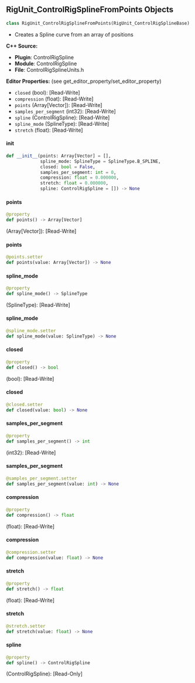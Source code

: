 ## RigUnit_ControlRigSplineFromPoints Objects

```python
class RigUnit_ControlRigSplineFromPoints(RigUnit_ControlRigSplineBase)
```

* Creates a Spline curve from an array of positions

**C++ Source:**

- **Plugin**: ControlRigSpline
- **Module**: ControlRigSpline
- **File**: ControlRigSplineUnits.h

**Editor Properties:** (see get_editor_property/set_editor_property)

- ``closed`` (bool):  [Read-Write]
- ``compression`` (float):  [Read-Write]
- ``points`` (Array[Vector]):  [Read-Write]
- ``samples_per_segment`` (int32):  [Read-Write]
- ``spline`` (ControlRigSpline):  [Read-Write]
- ``spline_mode`` (SplineType):  [Read-Write]
- ``stretch`` (float):  [Read-Write]

<a id="unreal.RigUnit_ControlRigSplineFromPoints.__init__"></a>

#### __init__

```python
def __init__(points: Array[Vector] = [],
             spline_mode: SplineType = SplineType.B_SPLINE,
             closed: bool = False,
             samples_per_segment: int = 0,
             compression: float = 0.000000,
             stretch: float = 0.000000,
             spline: ControlRigSpline = []) -> None
```

<a id="unreal.RigUnit_ControlRigSplineFromPoints.points"></a>

#### points

```python
@property
def points() -> Array[Vector]
```

(Array[Vector]):  [Read-Write]

<a id="unreal.RigUnit_ControlRigSplineFromPoints.points"></a>

#### points

```python
@points.setter
def points(value: Array[Vector]) -> None
```

<a id="unreal.RigUnit_ControlRigSplineFromPoints.spline_mode"></a>

#### spline_mode

```python
@property
def spline_mode() -> SplineType
```

(SplineType):  [Read-Write]

<a id="unreal.RigUnit_ControlRigSplineFromPoints.spline_mode"></a>

#### spline_mode

```python
@spline_mode.setter
def spline_mode(value: SplineType) -> None
```

<a id="unreal.RigUnit_ControlRigSplineFromPoints.closed"></a>

#### closed

```python
@property
def closed() -> bool
```

(bool):  [Read-Write]

<a id="unreal.RigUnit_ControlRigSplineFromPoints.closed"></a>

#### closed

```python
@closed.setter
def closed(value: bool) -> None
```

<a id="unreal.RigUnit_ControlRigSplineFromPoints.samples_per_segment"></a>

#### samples_per_segment

```python
@property
def samples_per_segment() -> int
```

(int32):  [Read-Write]

<a id="unreal.RigUnit_ControlRigSplineFromPoints.samples_per_segment"></a>

#### samples_per_segment

```python
@samples_per_segment.setter
def samples_per_segment(value: int) -> None
```

<a id="unreal.RigUnit_ControlRigSplineFromPoints.compression"></a>

#### compression

```python
@property
def compression() -> float
```

(float):  [Read-Write]

<a id="unreal.RigUnit_ControlRigSplineFromPoints.compression"></a>

#### compression

```python
@compression.setter
def compression(value: float) -> None
```

<a id="unreal.RigUnit_ControlRigSplineFromPoints.stretch"></a>

#### stretch

```python
@property
def stretch() -> float
```

(float):  [Read-Write]

<a id="unreal.RigUnit_ControlRigSplineFromPoints.stretch"></a>

#### stretch

```python
@stretch.setter
def stretch(value: float) -> None
```

<a id="unreal.RigUnit_ControlRigSplineFromPoints.spline"></a>

#### spline

```python
@property
def spline() -> ControlRigSpline
```

(ControlRigSpline):  [Read-Only]

<a id="unreal.RigUnit_ControlRigSplineFromTransforms"></a>